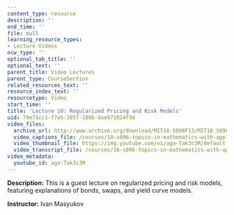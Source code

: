 ```yaml
---
content_type: resource
description: ''
end_time: ''
file: null
learning_resource_types:
- Lecture Videos
ocw_type: ''
optional_tab_title: ''
optional_text: ''
parent_title: Video Lectures
parent_type: CourseSection
related_resources_text: ''
resource_index_text: ''
resourcetype: Video
start_time: ''
title: 'Lecture 10: Regularized Pricing and Risk Models'
uid: 79e71cc1-f7a5-385f-180b-dae971024f9d
video_files:
  archive_url: http://www.archive.org/download/MIT18.S096F13/MIT18_S096F13_lec10_300k.mp4
  video_captions_file: /courses/18-s096-topics-in-mathematics-with-applications-in-finance-fall-2013/b75ff165a81355fc839a810d5dbbcc96_aga-Tak3c3M.vtt
  video_thumbnail_file: https://img.youtube.com/vi/aga-Tak3c3M/default.jpg
  video_transcript_file: /courses/18-s096-topics-in-mathematics-with-applications-in-finance-fall-2013/2f02529f65ad96016709e85c00d4c08b_aga-Tak3c3M.pdf
video_metadata:
  youtube_id: aga-Tak3c3M
---
```


**Description:** This is a guest lecture on regularized pricing and risk models, featuring explanations of bonds, swaps, and yield curve models.

**Instructor:** Ivan Masyukov



